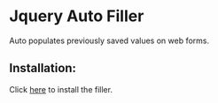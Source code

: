 Jquery Auto Filler
========

Auto populates previously saved values on web forms.

Installation:
------------

Click [here](http://jquery-auto-filler.heroku.com) to install the filler.

